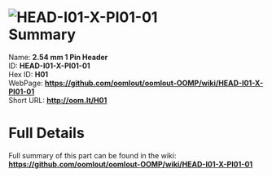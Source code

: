 
![HEAD-I01-X-PI01-01](https://github.com/oomlout/oomlout-OOMP/blob/master/parts/HEAD-I01-X-PI01-01/HEAD-I01-X-PI01-01_420.jpg)   
Summary
=================
  
Name: __2.54 mm 1 Pin Header__    
ID: __HEAD-I01-X-PI01-01__   
Hex ID: __H01__   
WebPage: __https://github.com/oomlout/oomlout-OOMP/wiki/HEAD-I01-X-PI01-01__   
Short URL: __http://oom.lt/H01__   

Full Details
==========================
Full summary of this part can be found in the wiki:   
__https://github.com/oomlout/oomlout-OOMP/wiki/HEAD-I01-X-PI01-01__    

